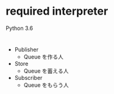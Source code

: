 # required interpreter
Python 3.6

# 
* Publisher
    * Queue を作る人
* Store
    * Queue を蓄える人
* Subscriber
    * Queue をもらう人
